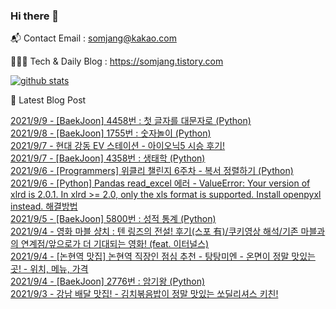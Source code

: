 ### Hi there 👋

📬  Contact Email : somjang@kakao.com

👨🏻‍💻  Tech & Daily Blog : https://somjang.tistory.com

[![github stats](https://github-readme-stats.vercel.app/api?username=SOMJANG&show_icons=true&hide_border=False)](https://somjang.tistory.com)

🤩 Latest Blog Post

[2021/9/9 - [BaekJoon] 4458번 : 첫 글자를 대문자로 (Python)](https://somjang.tistory.com/entry/BaekJoon-4458%EB%B2%88-%EC%B2%AB-%EA%B8%80%EC%9E%90%EB%A5%BC-%EB%8C%80%EB%AC%B8%EC%9E%90%EB%A1%9C-Python) <br>
[2021/9/8 - [BaekJoon] 1755번 : 숫자놀이 (Python)](https://somjang.tistory.com/entry/BaekJoon-1755%EB%B2%88-%EC%88%AB%EC%9E%90%EB%86%80%EC%9D%B4-Python) <br>
[2021/9/7 - 현대 강동 EV 스테이션 - 아이오닉5 시승 후기!](https://somjang.tistory.com/entry/%ED%98%84%EB%8C%80-%EA%B0%95%EB%8F%99-EV-%EC%8A%A4%ED%85%8C%EC%9D%B4%EC%85%98-%EC%95%84%EC%9D%B4%EC%98%A4%EB%8B%895-%EC%8B%9C%EC%8A%B9-%ED%9B%84%EA%B8%B0-%EC%8B%9C%EC%8A%B9-%EC%8B%A0%EC%B2%AD-%EB%B0%A9%EB%B2%95) <br>
[2021/9/7 - [BaekJoon] 4358번 : 생태학 (Python)](https://somjang.tistory.com/entry/BaekJoon-4358%EB%B2%88-%EC%83%9D%ED%83%9C%ED%95%99-Python) <br>
[2021/9/6 - [Programmers] 위클리 챌린지 6주차 - 복서 정렬하기 (Python)](https://somjang.tistory.com/entry/Programmers-%EC%9C%84%ED%81%B4%EB%A6%AC-%EC%B1%8C%EB%A6%B0%EC%A7%80-6%EC%A3%BC%EC%B0%A8-%EB%B3%B5%EC%84%9C-%EC%A0%95%EB%A0%AC%ED%95%98%EA%B8%B0-Python) <br>
[2021/9/6 - [Python] Pandas read_excel 에러 - ValueError: Your version of xlrd is 2.0.1. In xlrd >= 2.0, only the xls format is supported. Install openpyxl instead. 해결방법](https://somjang.tistory.com/entry/Python-Pandas-readexcel-%EC%97%90%EB%9F%AC-ValueError-Your-version-of-xlrd-is-201-In-xlrd-20-only-the-xls-format-is-supported-Install-openpyxl-instead-%ED%95%B4%EA%B2%B0%EB%B0%A9%EB%B2%95) <br>
[2021/9/5 - [BaekJoon] 5800번 : 성적 통계 (Python)](https://somjang.tistory.com/entry/BaekJoon-5800%EB%B2%88-%EC%84%B1%EC%A0%81-%ED%86%B5%EA%B3%84-Python) <br>
[2021/9/4 - 영화 마블 샹치 : 텐 링즈의 전설! 후기(스포 有)/쿠키영상 해석/기존 마블과의 연계점/앞으로가 더 기대되는 영화! (feat. 이터널스)](https://somjang.tistory.com/entry/%EC%98%81%ED%99%94-%EB%A7%88%EB%B8%94-%EC%83%B9%EC%B9%98-%ED%85%90-%EB%A7%81%EC%A6%88%EC%9D%98-%EC%A0%84%EC%84%A4-%ED%9B%84%EA%B8%B0%EC%8A%A4%ED%8F%AC-%E6%9C%89%EC%BF%A0%ED%82%A4%EC%98%81%EC%83%81-%ED%95%B4%EC%84%9D%EA%B8%B0%EC%A1%B4-%EB%A7%88%EB%B8%94%EA%B3%BC%EC%9D%98-%EC%97%B0%EA%B3%84%EC%A0%90%EC%95%9E%EC%9C%BC%EB%A1%9C%EA%B0%80-%EB%8D%94-%EA%B8%B0%EB%8C%80%EB%90%98%EB%8A%94-%EC%98%81%ED%99%94-Feat%EC%9D%B4%ED%84%B0%EB%84%90%EC%8A%A4) <br>
[2021/9/4 - [논현역 맛집] 논현역 직장인 점심 추천 - 탕탕미엔 - 온면이 정말 맛있는 곳! - 위치, 메뉴, 가격](https://somjang.tistory.com/entry/%EB%85%BC%ED%98%84%EC%97%AD-%EB%A7%9B%EC%A7%91-%EB%85%BC%ED%98%84%EC%97%AD-%EC%A7%81%EC%9E%A5%EC%9D%B8-%EC%A0%90%EC%8B%AC-%EC%B6%94%EC%B2%9C-%ED%83%95%ED%83%95%EB%AF%B8%EC%97%94-%EC%98%A8%EB%A9%B4%EC%9D%B4-%EC%A0%95%EB%A7%90-%EB%A7%9B%EC%9E%88%EB%8A%94-%EA%B3%B3-%EC%9C%84%EC%B9%98-%EB%A9%94%EB%89%B4-%EA%B0%80%EA%B2%A9) <br>
[2021/9/4 - [BaekJoon] 2776번 : 암기왕 (Python)](https://somjang.tistory.com/entry/BaekJoon-2776%EB%B2%88-%EC%95%94%EA%B8%B0%EC%99%95-Python) <br>
[2021/9/3 - 강남 배달 맛집! - 김치볶음밥이 정말 맛있는 쏘딜리셔스 키친!](https://somjang.tistory.com/entry/%EA%B0%95%EB%82%A8-%EB%B0%B0%EB%8B%AC-%EB%A7%9B%EC%A7%91-%EA%B9%80%EC%B9%98%EB%B3%B6%EC%9D%8C%EB%B0%A5%EC%9D%B4-%EC%A0%95%EB%A7%90-%EB%A7%9B%EC%9E%88%EB%8A%94-%EC%8F%98%EB%94%9C%EB%A6%AC%EC%85%94%EC%8A%A4-%ED%82%A4%EC%B9%9C) <br>
